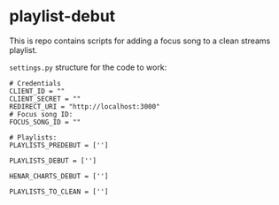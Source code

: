# playlist-debut
This is repo contains scripts for adding a focus song to a clean streams playlist.

`settings.py` structure for the code to work:
```
# Credentials
CLIENT_ID = ""
CLIENT_SECRET = ""
REDIRECT_URI = "http://localhost:3000"
# Focus song ID:
FOCUS_SONG_ID = ""

# Playlists:
PLAYLISTS_PREDEBUT = ['']

PLAYLISTS_DEBUT = ['']

HENAR_CHARTS_DEBUT = ['']

PLAYLISTS_TO_CLEAN = ['']
```